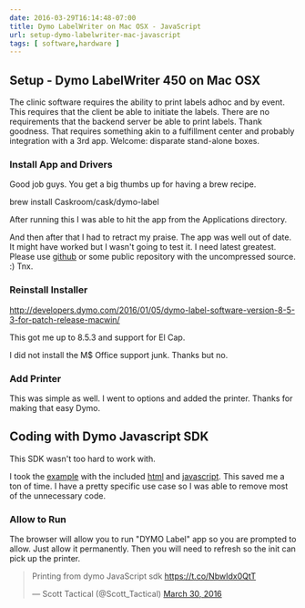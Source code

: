 ```yaml
---
date: 2016-03-29T16:14:48-07:00
title: Dymo LabelWriter on Mac OSX - JavaScript
url: setup-dymo-labelwriter-mac-javascript
tags: [ software,hardware ]
---
```


## Setup - Dymo LabelWriter 450 on Mac OSX

The clinic software requires the ability to print labels adhoc and by event. This requires that the client be able to initiate the labels. There are no requirements that the backend server be able to print labels. Thank goodness. That requires something akin to a fulfillment center and probably integration with a 3rd app. Welcome: disparate stand-alone boxes.

### Install App and Drivers

Good job guys. You get a big thumbs up for having a brew recipe.

  brew install Caskroom/cask/dymo-label

After running this I was able to hit the app from the Applications directory.

And then after that I had to retract my praise. The app was well out of date. It might have worked but I wasn't going to test it. I need latest greatest. Please use [github](http://github.com) or some public repository with the uncompressed source. :) Tnx.

### Reinstall Installer

http://developers.dymo.com/2016/01/05/dymo-label-software-version-8-5-3-for-patch-release-macwin/

This got me up to 8.5.3 and support for El Cap.

I did not install the M$ Office support junk. Thanks but no.

### Add Printer

This was simple as well. I went to options and added the printer. Thanks for making that easy Dymo.

## Coding with Dymo Javascript SDK

This SDK wasn't too hard to work with.

I took the [example](http://developers.dymo.com/2011/12/16/printing-qr-code-part-2/) with the included [html](http://labelwriter.com/software/dls/sdk/samples/js/QRCode/QRCode.html) and [javascript](http://labelwriter.com/software/dls/sdk/samples/js/QRCode/QRCode.js). This saved me a ton of time. I have a pretty specific use case so I was able to remove most of the unnecessary code.

### Allow to Run

The browser will allow you to run "DYMO Label" app so you are prompted to allow. Just allow it permanently. Then you will need to refresh so the init can pick up the printer.

<blockquote class="twitter-tweet" data-lang="en"><p lang="en" dir="ltr">Printing from dymo JavaScript sdk <a href="https://t.co/NbwIdx0QtT">https://t.co/NbwIdx0QtT</a></p>&mdash; Scott Tactical (@Scott_Tactical) <a href="https://twitter.com/Scott_Tactical/status/715214655044644865">March 30, 2016</a></blockquote>
<script async src="//platform.twitter.com/widgets.js" charset="utf-8"></script>
